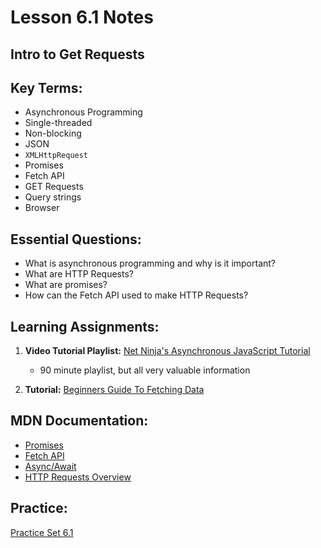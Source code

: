 # Lesson 6.1 Notes

## Intro to Get Requests

## Key Terms:

- Asynchronous Programming
- Single-threaded
- Non-blocking
- JSON
- `XMLHttpRequest`
- Promises
- Fetch API
- GET Requests
- Query strings
- Browser

## Essential Questions:

- What is asynchronous programming and why is it important?
- What are HTTP Requests?
- What are promises?
- How can the Fetch API used to make HTTP Requests?

## Learning Assignments:

1. **Video Tutorial Playlist:** [Net Ninja's Asynchronous JavaScript Tutorial](https://www.youtube.com/watch?v=ZcQyJ-gxke0&list=PL4cUxeGkcC9jx2TTZk3IGWKSbtugYdrlu)
    * 90 minute playlist, but all very valuable information

2. **Tutorial:** [Beginners Guide To Fetching Data](https://dev.to/bjhaid_93/beginners-guide-to-fetching-data-with-ajax-fetch-api--asyncawait-3m1l)

## MDN Documentation:

 * [Promises](https://developer.mozilla.org/en-US/docs/Web/JavaScript/Reference/Global_Objects/Promise)
 * [Fetch API](https://developer.mozilla.org/en-US/docs/Web/API/Fetch_API)
 * [Async/Await](https://developer.mozilla.org/en-US/docs/Web/JavaScript/Reference/Statements/async_function)
 * [HTTP Requests Overview](https://developer.mozilla.org/en-US/docs/Web/HTTP/Methods)


## Practice:

[Practice Set 6.1](./practice)
